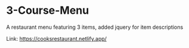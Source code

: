 # 3-Course-Menu
A restaurant menu featuring 3 items, added jquery for item descriptions

Link: https://cooksrestaurant.netlify.app/


